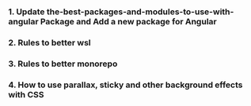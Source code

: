 ### 1. Update the-best-packages-and-modules-to-use-with-angular Package and Add a new package for Angular


### 2. Rules to better wsl


### 3. Rules to better monorepo


### 4. How to use parallax, sticky and other background effects with CSS


